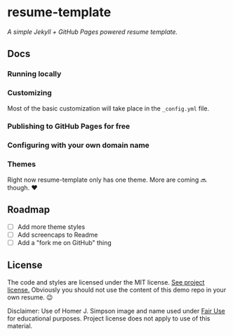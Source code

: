 # resume-template

*A simple Jekyll + GitHub Pages powered resume template.*

## Docs

### Running locally

### Customizing

Most of the basic customization will take place in the `_config.yml` file.

### Publishing to GitHub Pages for free

### Configuring with your own domain name

### Themes

Right now resume-template only has one theme. More are coming :soon: though. :heart:

## Roadmap

- [ ] Add more theme styles
- [ ] Add screencaps to Readme
- [ ] Add a "fork me on GitHub" thing

## License

The code and styles are licensed under the MIT license. [See project license.](LICENSE) Obviously you should not use the content of this demo repo in your own resume. :wink:

Disclaimer: Use of Homer J. Simpson image and name used under [Fair Use](https://en.wikipedia.org/wiki/Fair_use) for educational purposes. Project license does not apply to use of this material.